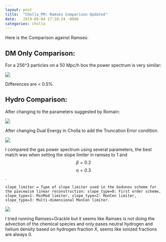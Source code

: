 ```yaml
---
layout: post
title:  "Cholla_PM: Ramses Comparison Updated"
date:   2019-09-04 17:10:24 -0800
categories: cholla
---
```

Here is the Comparison against Ramses:

## DM Only Comparison:

For a 256^3 particles on a 50 Mpc/h box the power spectrum is very similar: 

<img src="{{ site.url }}assets/images/power_dm_256_ramses.png">

Differences are < 0.5%.

## Hydro Comparison:

After changing to the parameters suggested by Romain:

 
<img src="{{ site.url }}assets/images/temperature_comparison_0.png">


After changing Dual Energy in Cholla to add the Truncation Error condition.

<img src="{{ site.url }}assets/images/temperature_comparison_beta0.3_slope1.png">

I compared the gas power spectrum using several parameters, the best match was when setting the slope limiter in ramses to 1 and $$\beta=0.2$$  $$\eta=0.3$$.

```
slope_limiter = Type of slope limiter used in the Godunov scheme for the piecewise linear reconstruction: slope_type=0: First order scheme, slope_type=1: MinMod limiter, slope_type=2: MonCen limiter, slope_type=3: Multi-dimensional MonCen limiter. 
```

<img src="{{ site.url }}assets/images/ps_128_hydro_ramses_PLMC_beta0.20_eta0.030_slope1.png">

I tried running Ramses+Grackle but it seems like Ramses is not doing the advection of the chemical species and only pases neutral hydrogen and helium density based on hydrogen fraction X, seems like ionized fractions are always 0.
